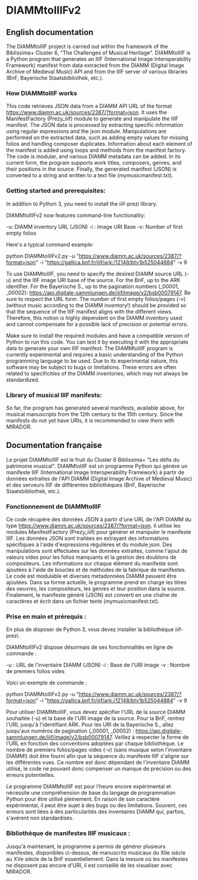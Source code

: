# DIAMMtoIIIFv2

## English documentation

The DIAMMtoIIIF project is carried out within the framework of the Biblissima+ Cluster 6, "The Challenges of Musical Heritage". DIAMMtoIIIF is a Python program that generates an IIIF (International Image Interoperability Framework) manifest from data extracted from the DIAMM (Digital Image Archive of Medieval Music) API and from the IIIF server of various libraries (BnF, Bayerische Staatsbibliothek, etc.).

### How DIAMMtoIIIF works

This code retrieves JSON data from a DIAMM API URL of the format https://www.diamm.ac.uk/sources/2387/?format=json. It uses the ManifestFactory (Prezy_iiif) module to generate and manipulate the IIIF manifest. The JSON data is processed by extracting specific information using regular expressions and the json module. Manipulations are performed on the extracted data, such as adding empty values for missing folios and handling composer duplicates. Information about each element of the manifest is added using loops and methods from the manifest factory.
The code is modular, and various DIAMM metadata can be added. In its current form, the program supports work titles, composers, genres, and their positions in the source. Finally, the generated manifest (JSON) is converted to a string and written to a text file (mymusicmanifest.txt).

### Getting started and prerequisites:

In addition to Python 3, you need to install the iiif-prezi library.

DIAMMtoIIIFv2 now features command-line functionality:

-u: DIAMM inventory URL (JSON)
-i : Image URI Base
-v: Number of first empty folios

Here's a typical command example:

python DIAMMtoIIIFv2.py -u "https://www.diamm.ac.uk/sources/2387/?format=json" -i "https://gallica.bnf.fr/iiif/ark:/12148/btv1b525044884" -v 9

To use DIAMMtoIIIF, you need to specify the desired DIAMM source URL (-u) and the IIIF image URI base of the source. For the BnF, up to the ARK identifier. For the Bayerische S., up to the pagination numbers (_00001, _00002): https://api.digitale-sammlungen.de/iiif/image/v2/bsb00079147. Be sure to respect the URL form. The number of first empty folios/pages (-v) (without music according to the DIAMM inventory!) should be provided so that the sequence of the IIIF manifest aligns with the different views. Therefore, this notion is highly dependent on the DIAMM inventory used and cannot compensate for a possible lack of precision or potential errors. 

Make sure to install the required modules and have a compatible version of Python to run this code. You can test it by executing it with the appropriate data to generate your own IIIF manifest.
The DIAMMtoIIIF program is currently experimental and requires a basic understanding of the Python programming language to be used. Due to its experimental nature, this software may be subject to bugs or limitations. These errors are often related to specificities of the DIAMM inventories, which may not always be standardized.

### Library of musical IIIF manifests:

So far, the program has generated several manifests, available above, for musical manuscripts from the 12th century to the 15th century. Since the manifests do not yet have URIs, it is recommended to view them with MIRADOR.

## Documentation française

Le projet DIAMMtoIIIF est le fruit du Cluster 6 Biblissima+ "Les défis du patrimoine musical". DIAMMtoIIIF est un programme Python qui génère un manifeste IIIF (International Image Interoperability Framework) à partir de données extraites de l'API DIAMM (Digital Image Archive of Medieval Music) et des serveurs IIIF de différentes bibliothèques (BnF, Bayerische Staatsbibliothek, etc.).

### Fonctionnement de DIAMMtoIIIF

Ce code récupère des données JSON à partir d'une URL de l'API DIAMM du type https://www.diamm.ac.uk/sources/2387/?format=json. Il utilise les modules ManifestFactory (Prezy_iiif) pour générer et manipuler le manifeste IIIF.
Les données JSON sont traitées en extrayant des informations spécifiques à l'aide d'expressions régulières et du module json. Des manipulations sont effectuées sur les données extraites, comme l'ajout de valeurs vides pour les folios manquants et la gestion des doublons de compositeurs. 
Les informations sur chaque élément du manifeste sont ajoutées à l'aide de boucles et de méthodes de la fabrique de manifestes.
Le code est modulable et diverses metadonnées DIAMM peuvent être ajoutées. Dans sa forme actuelle, le programme prend en charge les titres des oeuvres, les compositeurs, les genres et leur position dans la source. 
Finalement, le manifeste généré (JSON) est converti en une chaîne de caractères et écrit dans un fichier texte (mymusicmanifest.txt).

### Prise en main et prérequis :

En plus de disposer de Python 3, vous devez installer la bibliothèque iiif-prezi.

DIAMMtoIIIFv2 dispose désormais de ses fonctionnalités en ligne de commande :

-u : URL de l'inventaire DIAMM (JSON)
-i : Base de l'URI image
-v : Nombre de premiers folios vides

Voici un exemple de commande :

python DIAMMtoIIIFv2.py -u "https://www.diamm.ac.uk/sources/2387/?format=json" -i "https://gallica.bnf.fr/iiif/ark:/12148/btv1b525044884" -v 9

Pour utiliser DIAMMtoIIIF, vous devez spécifier l'URL de la source DIAMM souhaitée (-u) et la base de l'URI image de la source. Pour la BnF, rentrez l'URL jusqu'à l'identifiant ARK. Pour les URI de la Bayerische S., allez jusqu'aux numéros de pagination (_00001, _00002) : https://api.digitale-sammlungen.de/iiif/image/v2/bsb00079147. Veillez à respecter la forme de l'URL en fonction des conventions adoptées par chaque bibliothèque. Le nombre de premiers folios/pages vides (-v) (sans musique selon l'inventaire DIAMM!) doit être fourni afin que la séquence du manifeste IIIF s'aligne sur les différentes vues. Ce nombre est donc dépendant de l'inventaire DIAMM utilisé, le code ne pouvant donc compenser un manque de précision ou des erreurs potentielles. 

Le programme DIAMMtoIIIF est pour l'heure encore expérimental et nécessite une compréhension de base du langage de programmation Python pour être utilisé pleinement. En raison de son caractère expérimental, il peut être sujet à des bugs ou des limitations. Souvent, ces erreurs sont liées à des particularités des inventaires DIAMM qui, parfois, s'avèrent non standardisés.

### Bibliothèque de manifestes IIIF musicaux :

Jusqu'à maintenant, le programme a permis de générer plusieurs manifestes, disponibles ci-dessus, de manuscrits musicaux du XIIe siècle au XVe siècle de la BnF essentiellement. Dans la mesure où les manifestes ne disposent pas encore d'URI, il est conseillé de les visualiser avec MIRADOR.

